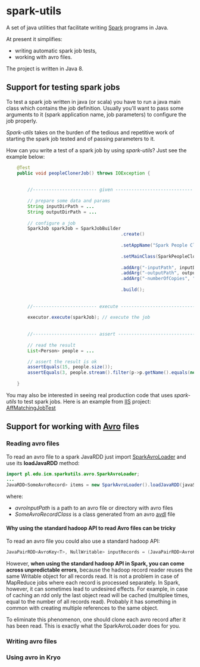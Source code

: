 # spark-utils
A set of java utilities that facilitate writing [Spark](http://spark.apache.org/) programs in Java.

At present it simplifies:
* writing automatic spark job tests,
* working with avro files.

The project is written in Java 8.


## Support for testing spark jobs
To test a spark job written in java (or scala) you have to run a java main class which contains the job definition. Usually you'll want to pass some arguments to it (spark application name, job parameters) to configure the job properly.

*Spark-utils* takes on the burden of the tedious and repetitive work of starting the spark job tested and of passing parameters to it.

How can you write a test of a spark job by using *spark-utils*? Just see the example below:

```java
    @Test
    public void peopleClonerJob() throws IOException {
        
        
        //------------------------ given -----------------------------
        
        // prepare some data and params
        String inputDirPath = ...
        String outputDirPath = ...
        
        // configure a job
        SparkJob sparkJob = SparkJobBuilder
                                           .create()
                                           
                                           .setAppName("Spark People Cloner")
        
                                           .setMainClass(SparkPeopleCloner.class) // main class with the job definition
                                           
                                           .addArg("-inputPath", inputDirPath)
                                           .addArg("-outputPath", outputDirPath)
                                           .addArg("-numberOfCopies", "3")
                                           
                                           .build();
        
        
        //------------------------ execute -----------------------------
        
        executor.execute(sparkJob); // execute the job
        
        
        //------------------------ assert -----------------------------
        
        // read the result
        List<Person> people = ... 

        // assert the result is ok
        assertEquals(15, people.size());
        assertEquals(3, people.stream().filter(p->p.getName().equals(new Utf8("Stieg Larsson"))).count());
        
    }


```
You may also be interested in seeing real production code that uses *spark-utils* to test spark jobs. Here is an example from [IIS](https://github.com/openaire/iis) project: [AffMatchingJobTest](https://github.com/openaire/iis/blob/cdh5/iis-wf/iis-wf-affmatching/src/test/java/eu/dnetlib/iis/wf/affmatching/AffMatchingJobTest.java)

## Support for working with [Avro](https://avro.apache.org) files
### Reading avro files

To read an avro file to a spark JavaRDD just import [SparkAvroLoader](https://github.com/CeON/spark-utils/blob/master/src/main/java/pl/edu/icm/sparkutils/avro/SparkAvroLoader.java) and use its **loadJavaRDD** method:
```java
import pl.edu.icm.sparkutils.avro.SparkAvroLoader;
...
JavaRDD<SomeAvroRecord> items = new SparkAvroLoader().loadJavaRDD(javaSparkContext, avroInputPath, someAvroRecordClass);
```
where:
* *avroInputPath* is a path to an avro file or directory with avro files
* *SomeAvroRecordClass* is a class generated from an avro [avdl](https://avro.apache.org/docs/1.7.5/idl.html) file

#### Why using the standard hadoop API to read Avro files can be tricky
To read an avro file you could also use a standard hadoop API:

```java
JavaPairRDD<AvroKey<T>, NullWritable> inputRecords = (JavaPairRDD<AvroKey<T>, NullWritable>) sc.newAPIHadoopFile(avroDatastorePath, AvroKeyInputFormat.class, avroRecordClass, NullWritable.class, job.getConfiguration());
```

However, **when using the standard hadoop API in Spark, you can come across unpredictable errors**, because the hadoop record reader reuses the same Writable object for all records read. It is not a problem in case of MapReduce jobs where each record is processed separately. In Spark, however, it can sometimes lead to undesired effects. For example, in case of caching an rdd only the last object read will be cached (multiplee times, equal to the number of all records read). Probably it has something in common with creating multiple references to the same object.

To eliminate this phenomenon, one should clone each avro record after it has been read. This is exactly what the SparkAvroLoader does for you.



### Writing avro files
### Using avro in Kryo


